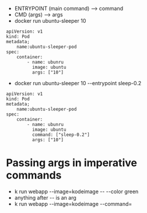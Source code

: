 - ENTRYPOINT (main command) --> command
- CMD (args)                --> args
- docker run ubuntu-sleeper 10
```
apiVersion: v1
kind: Pod
metadata;
    name:ubuntu-sleeper-pod
spec:
    container:
        - name: ubunru
          image: ubuntu
          args: ["10"]
```
- docker run ubuntu-sleeper 10 --entrypoint sleep-0.2
```
apiVersion: v1
kind: Pod
metadata;
    name:ubuntu-sleeper-pod
spec:
    container:
        - name: ubunru
          image: ubuntu
          command: ["sleep-0.2"]
          args: ["10"]
```
# Passing args in imperative commands

- k run webapp --image=kodeimage -- --color green
- anything after -- is an arg
- k run webapp --image=kodeimage --command=